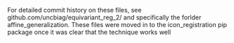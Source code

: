 For detailed commit history on these files, see github.com/uncbiag/equivariant_reg_2/ and specifically the forlder affine_generalization. These files were moved in to the icon_registration pip package once it was clear that the technique works well
